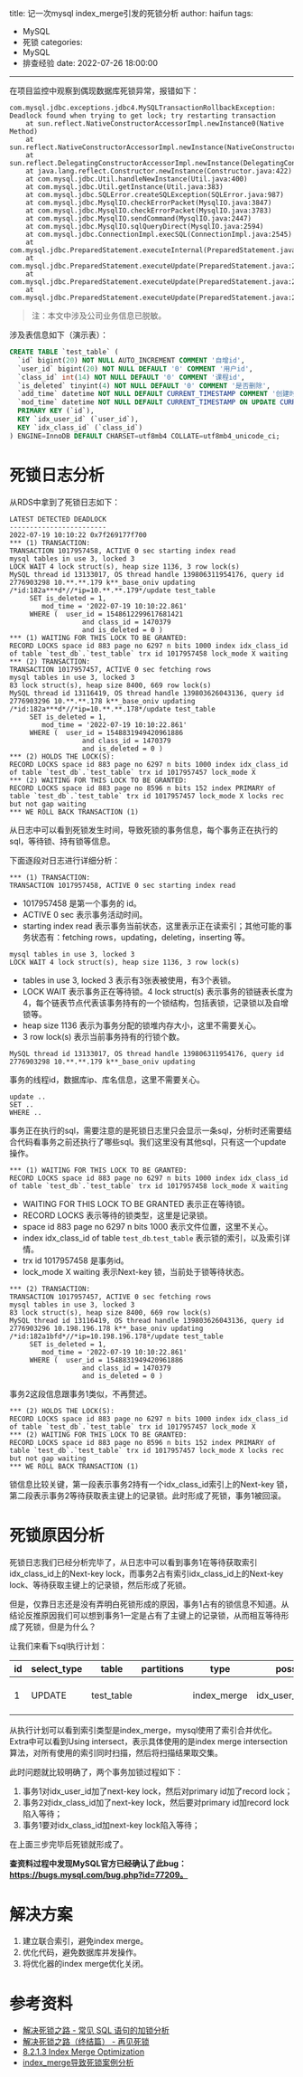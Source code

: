 title: 记一次mysql index_merge引发的死锁分析
author: haifun
tags:
  - MySQL
  - 死锁
categories:
  - MySQL
  - 排查经验
date: 2022-07-26 18:00:00

---

在项目监控中观察到偶现数据库死锁异常，报错如下：

```
com.mysql.jdbc.exceptions.jdbc4.MySQLTransactionRollbackException: Deadlock found when trying to get lock; try restarting transaction
    at sun.reflect.NativeConstructorAccessorImpl.newInstance0(Native Method)
    at sun.reflect.NativeConstructorAccessorImpl.newInstance(NativeConstructorAccessorImpl.java:62)
    at sun.reflect.DelegatingConstructorAccessorImpl.newInstance(DelegatingConstructorAccessorImpl.java:45)
    at java.lang.reflect.Constructor.newInstance(Constructor.java:422)
    at com.mysql.jdbc.Util.handleNewInstance(Util.java:400)
    at com.mysql.jdbc.Util.getInstance(Util.java:383)
    at com.mysql.jdbc.SQLError.createSQLException(SQLError.java:987)
    at com.mysql.jdbc.MysqlIO.checkErrorPacket(MysqlIO.java:3847)
    at com.mysql.jdbc.MysqlIO.checkErrorPacket(MysqlIO.java:3783)
    at com.mysql.jdbc.MysqlIO.sendCommand(MysqlIO.java:2447)
    at com.mysql.jdbc.MysqlIO.sqlQueryDirect(MysqlIO.java:2594)
    at com.mysql.jdbc.ConnectionImpl.execSQL(ConnectionImpl.java:2545)
    at com.mysql.jdbc.PreparedStatement.executeInternal(PreparedStatement.java:1901)
    at com.mysql.jdbc.PreparedStatement.executeUpdate(PreparedStatement.java:2113)
    at com.mysql.jdbc.PreparedStatement.executeUpdate(PreparedStatement.java:2049)
    at com.mysql.jdbc.PreparedStatement.executeUpdate(PreparedStatement.java:2034)
```

> 注：本文中涉及公司业务信息已脱敏。

涉及表信息如下（演示表）：

```sql
CREATE TABLE `test_table` (
  `id` bigint(20) NOT NULL AUTO_INCREMENT COMMENT '自增id',
  `user_id` bigint(20) NOT NULL DEFAULT '0' COMMENT '用户id',
  `class_id` int(14) NOT NULL DEFAULT '0' COMMENT '课程id',
  `is_deleted` tinyint(4) NOT NULL DEFAULT '0' COMMENT '是否删除',
  `add_time` datetime NOT NULL DEFAULT CURRENT_TIMESTAMP COMMENT '创建时间',
  `mod_time` datetime NOT NULL DEFAULT CURRENT_TIMESTAMP ON UPDATE CURRENT_TIMESTAMP COMMENT '修改时间',
  PRIMARY KEY (`id`),
  KEY `idx_user_id` (`user_id`),
  KEY `idx_class_id` (`class_id`)
) ENGINE=InnoDB DEFAULT CHARSET=utf8mb4 COLLATE=utf8mb4_unicode_ci;
```

# 死锁日志分析

从RDS中拿到了死锁日志如下：

```
LATEST DETECTED DEADLOCK
------------------------
2022-07-19 10:10:22 0x7f269177f700
*** (1) TRANSACTION:
TRANSACTION 1017957458, ACTIVE 0 sec starting index read
mysql tables in use 3, locked 3
LOCK WAIT 4 lock struct(s), heap size 1136, 3 row lock(s)
MySQL thread id 13133017, OS thread handle 139806311954176, query id 2776903298 10.**.**.179 k**_base_oniv updating
/*id:182a***d*//*ip=10.**.**.179*/update test_table
     SET is_deleted = 1,
        mod_time = '2022-07-19 10:10:22.861' 
     WHERE (  user_id = 1548612299617681421
                  and class_id = 1470379
                  and is_deleted = 0 )
*** (1) WAITING FOR THIS LOCK TO BE GRANTED:
RECORD LOCKS space id 883 page no 6297 n bits 1000 index idx_class_id of table `test_db`.`test_table` trx id 1017957458 lock_mode X waiting
*** (2) TRANSACTION:
TRANSACTION 1017957457, ACTIVE 0 sec fetching rows
mysql tables in use 3, locked 3
83 lock struct(s), heap size 8400, 669 row lock(s)
MySQL thread id 13116419, OS thread handle 139803626043136, query id 2776903296 10.**.**.178 k**_base_oniv updating
/*id:182a***d*//*ip=10.**.**.178*/update test_table
     SET is_deleted = 1,
        mod_time = '2022-07-19 10:10:22.861' 
     WHERE (  user_id = 1548831949420961886
                  and class_id = 1470379
                  and is_deleted = 0 )
*** (2) HOLDS THE LOCK(S):
RECORD LOCKS space id 883 page no 6297 n bits 1000 index idx_class_id of table `test_db`.`test_table` trx id 1017957457 lock_mode X
*** (2) WAITING FOR THIS LOCK TO BE GRANTED:
RECORD LOCKS space id 883 page no 8596 n bits 152 index PRIMARY of table `test_db`.`test_table` trx id 1017957457 lock_mode X locks rec but not gap waiting
*** WE ROLL BACK TRANSACTION (1)
```

从日志中可以看到死锁发生时间，导致死锁的事务信息，每个事务正在执行的sql，等待锁、持有锁等信息。

下面逐段对日志进行详细分析：

```
*** (1) TRANSACTION:
TRANSACTION 1017957458, ACTIVE 0 sec starting index read
```

- 1017957458 是第一个事务的 id。
- ACTIVE 0 sec 表示事务活动时间。
- starting index read 表示事务当前状态，这里表示正在读索引；其他可能的事务状态有：fetching rows，updating，deleting，inserting 等。

```
mysql tables in use 3, locked 3
LOCK WAIT 4 lock struct(s), heap size 1136, 3 row lock(s)
```

- tables in use 3, locked 3 表示有3张表被使用，有3个表锁。
- LOCK WAIT 表示事务正在等待锁。4 lock struct(s) 表示事务的锁链表长度为4，每个链表节点代表该事务持有的一个锁结构，包括表锁，记录锁以及自增锁等。
- heap size 1136 表示为事务分配的锁堆内存大小，这里不需要关心。
- 3 row lock(s)  表示当前事务持有的行锁个数。

```
MySQL thread id 13133017, OS thread handle 139806311954176, query id 2776903298 10.**.**.179 k**_base_oniv updating
```

事务的线程id，数据库ip、库名信息，这里不需要关心。

```
update ..
SET ..
WHERE ..
```

事务正在执行的sql，需要注意的是死锁日志里只会显示一条sql，分析时还需要结合代码看事务之前还执行了哪些sql。我们这里没有其他sql，只有这一个update操作。

```
*** (1) WAITING FOR THIS LOCK TO BE GRANTED:
RECORD LOCKS space id 883 page no 6297 n bits 1000 index idx_class_id of table `test_db`.`test_table` trx id 1017957458 lock_mode X waiting
```
- WAITING FOR THIS LOCK TO BE GRANTED 表示正在等待锁。
- RECORD LOCKS 表示等待的锁类型，这里是记录锁。
- space id 883 page no 6297 n bits 1000 表示文件位置，这里不关心。
- index idx_class_id of table `test_db`.`test_table` 表示锁的索引，以及索引详情。
- trx id 1017957458 是事务id。
- lock_mode X waiting 表示Next-key 锁，当前处于锁等待状态。

```
*** (2) TRANSACTION:
TRANSACTION 1017957457, ACTIVE 0 sec fetching rows
mysql tables in use 3, locked 3
83 lock struct(s), heap size 8400, 669 row lock(s)
MySQL thread id 13116419, OS thread handle 139803626043136, query id 2776903296 10.198.196.178 k**_base_oniv updating
/*id:182a1bfd*//*ip=10.198.196.178*/update test_table
     SET is_deleted = 1,
        mod_time = '2022-07-19 10:10:22.861' 
     WHERE (  user_id = 1548831949420961886
                  and class_id = 1470379
                  and is_deleted = 0 )
```

事务2这段信息跟事务1类似，不再赘述。

```
*** (2) HOLDS THE LOCK(S):
RECORD LOCKS space id 883 page no 6297 n bits 1000 index idx_class_id of table `test_db`.`test_table` trx id 1017957457 lock_mode X
*** (2) WAITING FOR THIS LOCK TO BE GRANTED:
RECORD LOCKS space id 883 page no 8596 n bits 152 index PRIMARY of table `test_db`.`test_table` trx id 1017957457 lock_mode X locks rec but not gap waiting
*** WE ROLL BACK TRANSACTION (1)
```

锁信息比较关键，第一段表示事务2持有一个idx_class_id索引上的Next-key 锁，第二段表示事务2等待获取表主键上的记录锁。此时形成了死锁，事务1被回滚。

# 死锁原因分析

死锁日志我们已经分析完毕了，从日志中可以看到事务1在等待获取索引idx_class_id上的Next-key lock，而事务2占有索引idx_class_id上的Next-key lock、等待获取主键上的记录锁，然后形成了死锁。

但是，仅靠日志还是没有弄明白死锁形成的原因，事务1占有的锁信息不知道。从结论反推原因我们可以想到事务1一定是占有了主键上的记录锁，从而相互等待形成了死锁，但是为什么？

让我们来看下sql执行计划：

| id | select_type | table | partitions | type | possible_keys | key | key_len | ref | rows | filtered | Extra |
| --- | --- | --- | --- | --- | --- | --- | --- | --- | --- | --- | --- |
| 1 | UPDATE | test_table |  | index_merge | idx_user_id,idx_class_id | idx_user_id,idx_class_id | 8,4 |  | 1 | 100 | Using intersect(idx_user_id,idx_class_id); Using where |

从执行计划可以看到索引类型是index_merge，mysql使用了索引合并优化。Extra中可以看到Using intersect，表示具体使用的是index merge intersection算法，对所有使用的索引同时扫描，然后将扫描结果取交集。

此时问题就比较明确了，两个事务加锁过程如下：

1. 事务1对idx_user_id加了next-key lock，然后对primary id加了record lock；
2. 事务2对idx_class_id加了next-key lock，然后要对primary id加record lock陷入等待；
3. 事务1要对idx_class_id加next-key lock陷入等待；

在上面三步完毕后死锁就形成了。

**查资料过程中发现MySQL官方已经确认了此bug：https://bugs.mysql.com/bug.php?id=77209。**

# 解决方案

1. 建立联合索引，避免index merge。
2. 优化代码，避免数据库并发操作。
3. 将优化器的index merge优化关闭。

# 参考资料

- [解决死锁之路 - 常见 SQL 语句的加锁分析](https://www.aneasystone.com/archives/2017/12/solving-dead-locks-three.html)
- [解决死锁之路（终结篇） - 再见死锁](https://www.aneasystone.com/archives/2018/04/solving-dead-locks-four.html)
- [8.2.1.3 Index Merge Optimization](https://dev.mysql.com/doc/refman/5.7/en/index-merge-optimization.html)
- [index_merge导致死锁案例分析](https://blog.csdn.net/weixin_37692493/article/details/106970386)
